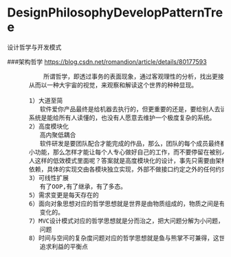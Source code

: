 # DesignPhilosophyDevelopPatternTree
设计哲学与开发模式

###架构哲学
https://blog.csdn.net/romandion/article/details/80177593


<pre>
          所谓哲学，即透过事务的表面现象，通过客观理性的分析，找出更接近事物本质的通用解。
      从而以一种大宇宙的视觉，来观察和解读这个世界的种种显现。
     
      1）大道至简
         软件爱你产品最终是给机器去执行的，但更重要的还是，要给别人去读懂的。没有一个复杂的
      系统是能给所有人读懂的，也没有人愿意去维护一个极度复杂的系统。
      2）高度模块化
         高内聚低耦合
         软件研发是要团队配合才能完成的作品，那么，团队的每个成员最终都只能分到系统中的一个
      小功能，那么怎样才能让每个人专心做好自己的工作，而不要停留在被别人打断和不断的打断别
      人这样的低效模式里面呢？答案就是高度模块化的设计，事先只需要由架构师约定模块之间的
      依赖，具体的实现交由各模块独立实现，外部不做接口约定之外的任何约束。
      3）可线性扩展
         有了OOP,有了继承，有了多态。
      5）需求变更是每天存在的
      6）面向对象思想对应的哲学思想就是世界是由物质组成的，物质之间是有联系的，物质是运动
         变化的。
      7）MVC设计模式对应的哲学思想就是分而治之，把大问题分解为小问题，把复杂问题分解为简单
         问题
      8）时间与空间的复杂度问题对应的哲学思想就是鱼与熊掌不可兼得，这世界不能追求完美，只能
         追求利益的平衡点
</pre>